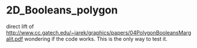 # 2D_Booleans_polygon
direct lift of http://www.cc.gatech.edu/~jarek/graphics/papers/04PolygonBooleansMargalit.pdf wondering if the code works. This is the only way to test it.
